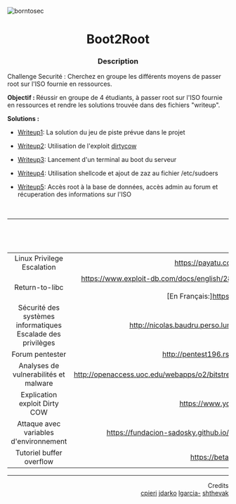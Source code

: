 ![borntosec](assets/start_vm.png)

<h1 align="center">
Boot2Root 
</h1>

<h3 align="center"><b>Description</b></h3>
<p>Challenge Securité : Cherchez en groupe les différents moyens de passer root sur l'ISO fournie en ressources.</p>

<p><b>Objectif : </b>Réussir en groupe de 4 étudiants, à passer root sur l'ISO fournie en ressources et rendre les solutions trouvée dans des fichiers "writeup".</p>

<p><b>Solutions : </b></p>

 * [Writeup1](writeup1.md): La solution du jeu de piste prévue dans le projet

 * [Writeup2](writeup2.md): Utilisation de l'exploit [dirtycow](https://dirtycow.ninja/)

 * [Writeup3](bonus/writeup3.md): Lancement d'un terminal au boot du serveur
 
 * [Writeup4](bonus/writeup4.md): Utilisation shellcode et ajout de zaz au fichier /etc/sudoers

 * [Writeup5](bonus/writeup5.md): Accès root à la base de données, accès admin au forum et récuperation des informations sur l'ISO

<br/>

||<h3 align="center"> Documentation </h3>|
|:--------:|:---------:|
|Linux Privilege Escalation|https://payatu.com/guide-linux-privilege-escalation|
|Return-to-libc|https://www.exploit-db.com/docs/english/28553-linux-classic-return-to-libc-&-return-to-libc-chaining-tutorial.pdf <br/>[En Français:]https://beta.hackndo.com/retour-a-la-libc/|
|Sécurité des systèmes informatiques <br/> Escalade des privilèges|http://nicolas.baudru.perso.luminy.univ-amu.fr/Ressources/SSI_securiteEdP.pdf|
|Forum pentester|http://pentest196.rssing.com/chan-58508739/all_p29.html|
|Analyses de vulnerabilités et malware|http://openaccess.uoc.edu/webapps/o2/bitstream/10609/60607/6/asanchezmag0117TFMmem%C3%B2ria.pdf|
|Explication exploit Dirty COW|https://www.youtube.com/watch?v=kEsshExn7aE|
|Attaque avec variables d'environnement|https://fundacion-sadosky.github.io/guia-escritura-exploits/buffer-overflow/4-practica.html|
|Tutoriel buffer overflow|https://beta.hackndo.com/buffer-overflow/|

----
<p align="right">
Credits </br><a href="https://github.com/lpieri">cpieri</a>  <a href="https://github.com/serronia">jdarko</a>  <a href="https://github.com/leonardogb">lgarcia-</a>  <a href="https://github.com/Drakauf">shthevak</a>